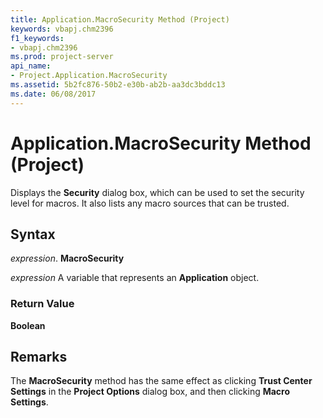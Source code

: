 ```yaml
---
title: Application.MacroSecurity Method (Project)
keywords: vbapj.chm2396
f1_keywords:
- vbapj.chm2396
ms.prod: project-server
api_name:
- Project.Application.MacroSecurity
ms.assetid: 5b2fc876-50b2-e30b-ab2b-aa3dc3bddc13
ms.date: 06/08/2017
---
```



# Application.MacroSecurity Method (Project)

Displays the **Security** dialog box, which can be used to set the security level for macros. It also lists any macro sources that can be trusted.


## Syntax

 _expression_. **MacroSecurity**

 _expression_ A variable that represents an **Application** object.


### Return Value

 **Boolean**


## Remarks

The **MacroSecurity** method has the same effect as clicking **Trust Center Settings** in the **Project Options** dialog box, and then clicking **Macro Settings**.



